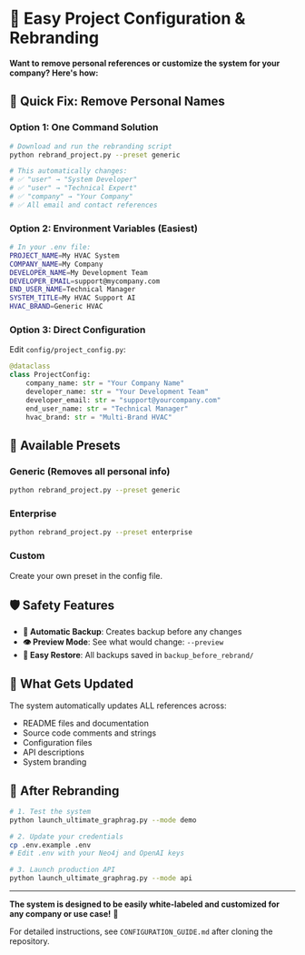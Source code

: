 # 🔧 Easy Project Configuration & Rebranding

**Want to remove personal references or customize the system for your company? Here's how:**

## 🚀 Quick Fix: Remove Personal Names

### Option 1: One Command Solution
```bash
# Download and run the rebranding script
python rebrand_project.py --preset generic

# This automatically changes:
# ✅ "user" → "System Developer" 
# ✅ "user" → "Technical Expert"
# ✅ "company" → "Your Company"
# ✅ All email and contact references
```

### Option 2: Environment Variables (Easiest)
```bash
# In your .env file:
PROJECT_NAME=My HVAC System
COMPANY_NAME=My Company
DEVELOPER_NAME=My Development Team
DEVELOPER_EMAIL=support@mycompany.com
END_USER_NAME=Technical Manager
SYSTEM_TITLE=My HVAC Support AI
HVAC_BRAND=Generic HVAC
```

### Option 3: Direct Configuration
Edit `config/project_config.py`:
```python
@dataclass
class ProjectConfig:
    company_name: str = "Your Company Name"
    developer_name: str = "Your Development Team" 
    developer_email: str = "support@yourcompany.com"
    end_user_name: str = "Technical Manager"
    hvac_brand: str = "Multi-Brand HVAC"
```

## 🎨 Available Presets

### Generic (Removes all personal info)
```bash
python rebrand_project.py --preset generic
```

### Enterprise
```bash
python rebrand_project.py --preset enterprise  
```

### Custom
Create your own preset in the config file.

## 🛡️ Safety Features

- **🔄 Automatic Backup**: Creates backup before any changes
- **👁️ Preview Mode**: See what would change: `--preview`
- **🔧 Easy Restore**: All backups saved in `backup_before_rebrand/`

## 📁 What Gets Updated

The system automatically updates ALL references across:
- README files and documentation
- Source code comments and strings
- Configuration files
- API descriptions
- System branding

## 🚀 After Rebranding

```bash
# 1. Test the system
python launch_ultimate_graphrag.py --mode demo

# 2. Update your credentials  
cp .env.example .env
# Edit .env with your Neo4j and OpenAI keys

# 3. Launch production API
python launch_ultimate_graphrag.py --mode api
```

---

**The system is designed to be easily white-labeled and customized for any company or use case!** 🎯

For detailed instructions, see `CONFIGURATION_GUIDE.md` after cloning the repository.
